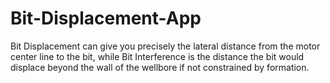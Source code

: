 # Bit-Displacement-App
Bit Displacement can give you precisely the lateral distance from the motor center line to the bit, while Bit Interference is the distance the bit would displace beyond the wall of the wellbore if not constrained by formation.
